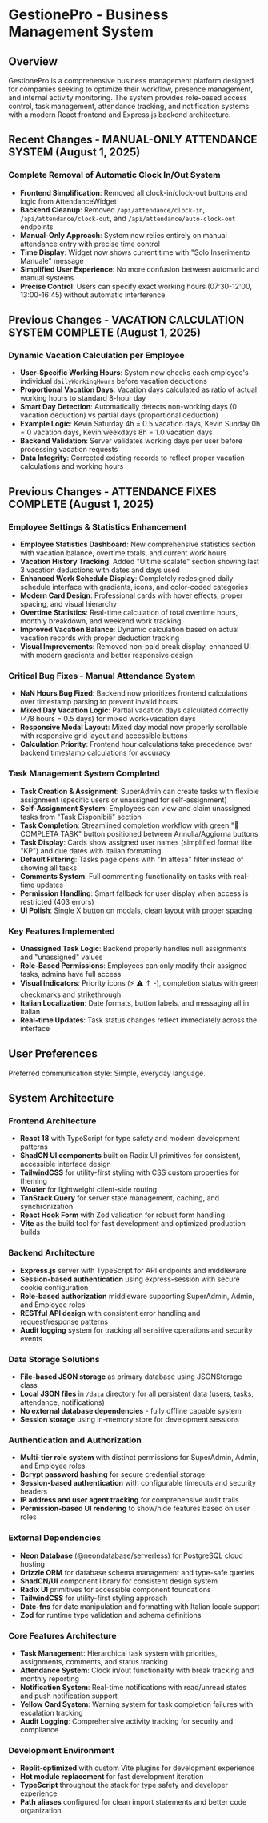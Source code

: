 # GestionePro - Business Management System

## Overview

GestionePro is a comprehensive business management platform designed for companies seeking to optimize their workflow, presence management, and internal activity monitoring. The system provides role-based access control, task management, attendance tracking, and notification systems with a modern React frontend and Express.js backend architecture.

## Recent Changes - MANUAL-ONLY ATTENDANCE SYSTEM (August 1, 2025)

### Complete Removal of Automatic Clock In/Out System
- **Frontend Simplification**: Removed all clock-in/clock-out buttons and logic from AttendanceWidget
- **Backend Cleanup**: Removed `/api/attendance/clock-in`, `/api/attendance/clock-out`, and `/api/attendance/auto-clock-out` endpoints
- **Manual-Only Approach**: System now relies entirely on manual attendance entry with precise time control
- **Time Display**: Widget now shows current time with "Solo Inserimento Manuale" message
- **Simplified User Experience**: No more confusion between automatic and manual systems
- **Precise Control**: Users can specify exact working hours (07:30-12:00, 13:00-16:45) without automatic interference

## Previous Changes - VACATION CALCULATION SYSTEM COMPLETE (August 1, 2025)

### Dynamic Vacation Calculation per Employee
- **User-Specific Working Hours**: System now checks each employee's individual `dailyWorkingHours` before vacation deductions
- **Proportional Vacation Days**: Vacation days calculated as ratio of actual working hours to standard 8-hour day
- **Smart Day Detection**: Automatically detects non-working days (0 vacation deduction) vs partial days (proportional deduction)
- **Example Logic**: Kevin Saturday 4h = 0.5 vacation days, Kevin Sunday 0h = 0 vacation days, Kevin weekdays 8h = 1.0 vacation days
- **Backend Validation**: Server validates working days per user before processing vacation requests
- **Data Integrity**: Corrected existing records to reflect proper vacation calculations and working hours

## Previous Changes - ATTENDANCE FIXES COMPLETE (August 1, 2025)

### Employee Settings & Statistics Enhancement
- **Employee Statistics Dashboard**: New comprehensive statistics section with vacation balance, overtime totals, and current work hours
- **Vacation History Tracking**: Added "Ultime scalate" section showing last 3 vacation deductions with dates and days used
- **Enhanced Work Schedule Display**: Completely redesigned daily schedule interface with gradients, icons, and color-coded categories
- **Modern Card Design**: Professional cards with hover effects, proper spacing, and visual hierarchy
- **Overtime Statistics**: Real-time calculation of total overtime hours, monthly breakdown, and weekend work tracking
- **Improved Vacation Balance**: Dynamic calculation based on actual vacation records with proper deduction tracking
- **Visual Improvements**: Removed non-paid break display, enhanced UI with modern gradients and better responsive design

### Critical Bug Fixes - Manual Attendance System
- **NaN Hours Bug Fixed**: Backend now prioritizes frontend calculations over timestamp parsing to prevent invalid hours
- **Mixed Day Vacation Logic**: Partial vacation days calculated correctly (4/8 hours = 0.5 days) for mixed work+vacation days
- **Responsive Modal Layout**: Mixed day modal now properly scrollable with responsive grid layout and accessible buttons
- **Calculation Priority**: Frontend hour calculations take precedence over backend timestamp calculations for accuracy

### Task Management System Completed
- **Task Creation & Assignment**: SuperAdmin can create tasks with flexible assignment (specific users or unassigned for self-assignment)
- **Self-Assignment System**: Employees can view and claim unassigned tasks from "Task Disponibili" section
- **Task Completion**: Streamlined completion workflow with green "🎯 COMPLETA TASK" button positioned between Annulla/Aggiorna buttons
- **Task Display**: Cards show assigned user names (simplified format like "KP") and due dates with Italian formatting
- **Default Filtering**: Tasks page opens with "In attesa" filter instead of showing all tasks
- **Comments System**: Full commenting functionality on tasks with real-time updates
- **Permission Handling**: Smart fallback for user display when access is restricted (403 errors)
- **UI Polish**: Single X button on modals, clean layout with proper spacing

### Key Features Implemented
- **Unassigned Task Logic**: Backend properly handles null assignments and "unassigned" values
- **Role-Based Permissions**: Employees can only modify their assigned tasks, admins have full access
- **Visual Indicators**: Priority icons (⚡ ⚠️ ↑ -), completion status with green checkmarks and strikethrough
- **Italian Localization**: Date formats, button labels, and messaging all in Italian
- **Real-time Updates**: Task status changes reflect immediately across the interface

## User Preferences

Preferred communication style: Simple, everyday language.

## System Architecture

### Frontend Architecture
- **React 18** with TypeScript for type safety and modern development patterns
- **ShadCN UI components** built on Radix UI primitives for consistent, accessible interface design
- **TailwindCSS** for utility-first styling with CSS custom properties for theming
- **Wouter** for lightweight client-side routing
- **TanStack Query** for server state management, caching, and synchronization
- **React Hook Form** with Zod validation for robust form handling
- **Vite** as the build tool for fast development and optimized production builds

### Backend Architecture
- **Express.js** server with TypeScript for API endpoints and middleware
- **Session-based authentication** using express-session with secure cookie configuration
- **Role-based authorization** middleware supporting SuperAdmin, Admin, and Employee roles
- **RESTful API design** with consistent error handling and request/response patterns
- **Audit logging** system for tracking all sensitive operations and security events

### Data Storage Solutions
- **File-based JSON storage** as primary database using JSONStorage class
- **Local JSON files** in `/data` directory for all persistent data (users, tasks, attendance, notifications)
- **No external database dependencies** - fully offline capable system
- **Session storage** using in-memory store for development sessions

### Authentication and Authorization
- **Multi-tier role system** with distinct permissions for SuperAdmin, Admin, and Employee roles
- **Bcrypt password hashing** for secure credential storage
- **Session-based authentication** with configurable timeouts and security headers
- **IP address and user agent tracking** for comprehensive audit trails
- **Permission-based UI rendering** to show/hide features based on user roles

### External Dependencies
- **Neon Database** (@neondatabase/serverless) for PostgreSQL cloud hosting
- **Drizzle ORM** for database schema management and type-safe queries
- **ShadCN/UI** component library for consistent design system
- **Radix UI** primitives for accessible component foundations
- **TailwindCSS** for utility-first styling approach
- **Date-fns** for date manipulation and formatting with Italian locale support
- **Zod** for runtime type validation and schema definitions

### Core Features Architecture
- **Task Management**: Hierarchical task system with priorities, assignments, comments, and status tracking
- **Attendance System**: Clock in/out functionality with break tracking and monthly reporting
- **Notification System**: Real-time notifications with read/unread states and push notification support
- **Yellow Card System**: Warning system for task completion failures with escalation tracking
- **Audit Logging**: Comprehensive activity tracking for security and compliance

### Development Environment
- **Replit-optimized** with custom Vite plugins for development experience
- **Hot module replacement** for fast development iteration
- **TypeScript** throughout the stack for type safety and developer experience
- **Path aliases** configured for clean import statements and better code organization